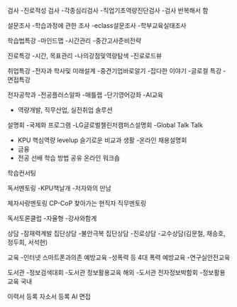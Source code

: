 검사
-진로적성 검사
-각종심리검사
-직업기초역량진단검사
-검사 반복해서 함

설문조사
-학습과정에 관한 조사
-eclass설문조사
-학부교육실태조사

학습법특강
-마인드맵
-시간관리
-중간고사준비전략

진로특강
-시간, 목표관리
-나의강점및역량탐색
-진로로드뷰

취업특강
-전자과 학사및 미래설계
-중견기업바로알기
-잡다한 이야기
-글로컬 특강
-면접특강

전자공학과
-전공플러스알파
-매틀랩
-단기영어강좌
-AI교육
- 역량개발, 직무산업, 실전취업 솔루션

설명회
-국제화 프로그램
-LG글로벌챌린저캠퍼스설명회
-Global Talk Talk
- KPU 핵심역량 levelup 슬기로운 비교과 생활
-온라인 채용설명회
- 금융
- 전공 선배 학습 방법 공유 온라인 워크숍

학습컨서팅

독서멘토링
-KPU책날개
-저자와의 만남

제자사랑멘토링
CP-CoP
찾아가는 현직자 직무멘토링

독서토론클럽
-자율형
-강사와함계

상담
-잠재력계발 집단상담
-불안극복 집단상담
-진로상담
-교수상담(김문철, 채승호, 정두희, 서석현)

교육
-인터넷 스마트폰과의존 예방교육
-성폭력 등 4대 폭력 예방교육
-연구실안전교육

도서관
-정보검색대회
-도서관 정보활용교육 해외
-도서관 전자정보박함회
-정보활용교육 국내

이력서 등록
자소서 등록
AI 면접
